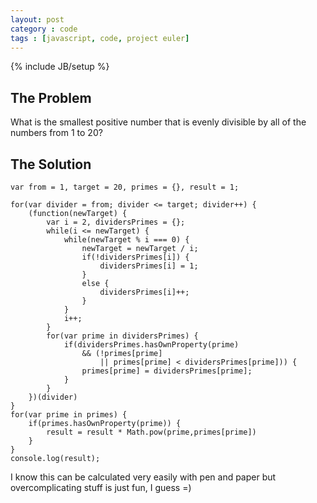 ```yaml
---
layout: post
category : code
tags : [javascript, code, project euler]
---
```

{% include JB/setup %}

## The Problem

What is the smallest positive number that is evenly divisible by all of the
numbers from 1 to 20?

## The Solution

	var from = 1, target = 20, primes = {}, result = 1;
	
	for(var divider = from; divider <= target; divider++) {
		(function(newTarget) {
			var i = 2, dividersPrimes = {};
			while(i <= newTarget) {
				while(newTarget % i === 0) {
					newTarget = newTarget / i;
					if(!dividersPrimes[i]) {
						dividersPrimes[i] = 1;
					}
					else {
						dividersPrimes[i]++;
					}
				}
				i++;
			}
			for(var prime in dividersPrimes) {
				if(dividersPrimes.hasOwnProperty(prime) 
					&& (!primes[prime] 
						|| primes[prime] < dividersPrimes[prime])) {
					primes[prime] = dividersPrimes[prime];
				}
			}
		})(divider)
	}
	for(var prime in primes) {
		if(primes.hasOwnProperty(prime)) {
			result = result * Math.pow(prime,primes[prime])
		}
	}
	console.log(result);
	
I know this can be calculated very easily with pen and paper but
overcomplicating stuff is just fun, I guess =)